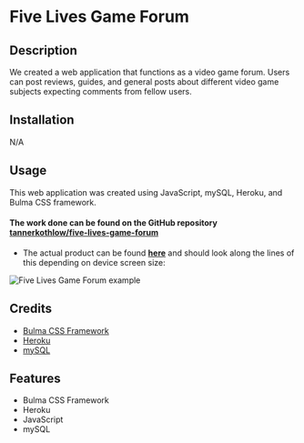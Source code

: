 # Five Lives Game Forum 

## Description

We created a web application that functions as a video game forum. Users can post reviews, guides, and general posts about different video game subjects expecting comments from fellow users. 

## Installation

N/A

## Usage 

This web application was created using JavaScript, mySQL, Heroku, and Bulma CSS framework.


#### The work done can be found on the GitHub repository [tannerkothlow/five-lives-game-forum](https://github.com/tannerkothlow/five-lives-game-forum)
- The actual product can be found **[here](https://hidden-fjord-30067.herokuapp.com/)** and should look along the lines of this depending on device screen size:


![Five Lives Game Forum example](Five-Lives-Game-Forum.png)


## Credits
- [Bulma CSS Framework](https://bulma.io/)
- [Heroku](https://www.heroku.com/platform)
- [mySQL](https://www.mysql.com/)

## Features
- Bulma CSS Framework
- Heroku
- JavaScript
- mySQL

